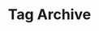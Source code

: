 ---
title: 'Tag Archive'
layout: 'layouts/feed.njk'
pagination:
  data: collections
  size: 1
  alias: tag
  filter: ['all', 'nav', 'blog', 'rss'] # Filters out collections we don't want
permalink: '/tag/{{ tag | slug }}/'
excludeFromSitemap: true
---